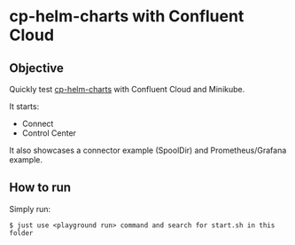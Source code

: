 # cp-helm-charts with Confluent Cloud

## Objective

Quickly test [cp-helm-charts](https://github.com/confluentinc/cp-helm-charts) with Confluent Cloud and Minikube.

It starts:

* Connect
* Control Center

It also showcases a connector example (SpoolDir) and Prometheus/Grafana example.
## How to run



Simply run:

```
$ just use <playground run> command and search for start.sh in this folder
```
